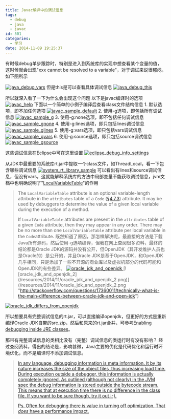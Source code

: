 ```yaml
---
title: Javac编译中的调试信息
tags:
  - debug
  - java
  - javac
id: 501
categories:
  - 学习
date: 2014-11-09 19:25:37
---
```


有时候debug单步跟踪时，特别是进入到系统库的实现中想查看某个变量的值，这时候就会出现"xxx cannot be resolved to a variable"，对于调试来说很郁闷。如下图所示

[![java_debug_vars](/resources/2014/11/java_debug_vars.png)](/resources/2014/11/java_debug_vars.png)
但是this是可以查看具体调试信息
[![java_debug_this](/resources/2014/11/java_debug_this.png)](/resources/2014/11/java_debug_this.png)

<!--more-->

所以就深入看了一下为什么会出现这个问题
以下是javac编译时的选项
[![javac_help](/resources/2014/11/javac_help.png)](/resources/2014/11/javac_help.png)
下面以一个简单的小例子编译后查看class文件结构信息
1\. 默认选项，即不加任何选项
[![javac_sample_default](/resources/2014/11/javac_sample_default.png)](/resources/2014/11/javac_sample_default.png)
2\. 使用-g选项，即包括所有调试信息
[![javac_sample_g](/resources/2014/11/javac_sample_g.png)](/resources/2014/11/javac_sample_g.png)
3\. 使用-g:none选项，即不包括任何调试信息
[![javac_sample_gnone](/resources/2014/11/javac_sample_gnone.png)](/resources/2014/11/javac_sample_gnone.png)
4\. 使用-g:lines选项，即只包括lines调试信息
[![javac_sample_glines](/resources/2014/11/javac_sample_glines.png)](/resources/2014/11/javac_sample_glines.png)
5\. 使用-g:vars选项，即只包括vars调试信息
[![javac_sample_gvars](/resources/2014/11/javac_sample_gvars.png)](/resources/2014/11/javac_sample_gvars.png)
6\. 使用-g:source选项，即只包括source调试信息
[![javac_sample_gsource](/resources/2014/11/javac_sample_gsource.png)](/resources/2014/11/javac_sample_gsource.png)

这些调试信息在Eclipse中可在这里设置
[![eclipse_debug_info_settings](/resources/2014/11/eclipse_debug_info_settings.png)](/resources/2014/11/eclipse_debug_info_settings.png)

从JDK中最重要的系统库rt.jar中提取一个class文件，如ThreadLocal，看一下包含哪些调试信息
[![system_rt_library_sample](/resources/2014/11/system_rt_library_sample.png)](/resources/2014/11/system_rt_library_sample.png)
可以看出有lines和source调试信息，但没有vars，这就能解释系统库的方法中局部变量不能获取调试信息，jvm文档中也明确说明了"[LocalVariableTable](https://docs.oracle.com/javase/specs/jvms/se7/html/jvms-4.html#jvms-4.7.13)"的作用
> The `LocalVariableTable` attribute is an optional variable-length attribute in the `attributes` table of a `Code` ([§4.7.3](https://docs.oracle.com/javase/specs/jvms/se7/html/jvms-4.html#jvms-4.7.3 "4.7.3. The Code Attribute")) attribute. It may be used by debuggers to determine the value of a given local variable during the execution of a method.
> 
> <a name="jvms-4.7.13-110"></a>If `LocalVariableTable` attributes are present in the `attributes` table of a given `Code` attribute, then they may appear in any order. There may be no more than one `LocalVariableTable` attribute per local variable in the `Code`attribute.
既然知道了原因，那怎样解决呢，最直接的方法是下载Java所有源码，然后使用-g选项编译，但我在网上查阅很多资料，最终的结论都是Oracle JDK的源码并没有公开，但OpenJDK（其开发维护人员也是Oracle的）是公开的，并且Oracle JDK是基于OpenJDK，和OpenJDK几乎相同，只是添加了一些不开源的商业库以及虚拟机部分的代码可能和OpenJDK的有些差异。
[![oracle_jdk_and_openjdk](/resources/2014/11/oracle_jdk_and_openjdk.png)
](/resources/2014/11/oracle_jdk_and_openjdk.png "http://openjdk.java.net/faq/")[![oracle_jdk_and_openjdk_2](/resources/2014/11/oracle_jdk_and_openjdk_2.png)](/resources/2014/11/oracle_jdk_and_openjdk_2.png "http://stackoverflow.com/questions/17360011/technically-what-is-the-main-difference-between-oracle-jdk-and-open-jdk")

[![oracle_jdk_differs_from_openjdk](/resources/2014/11/oracle_jdk_differs_from_openjdk.png)
](/resources/2014/11/oracle_jdk_differs_from_openjdk.png "http://stackoverflow.com/questions/22358071/differences-between-oracle-jdk-and-open-jdk-and-garbage-collection")

所以想要具有完整调试信息的rt.jar，可以直接编译openjdk，但更好的方式是重新编译Oracle JDK自带的src.zip，然后和原来的rt.jar合并，可参考[Enabling debugging inside JRE classes](http://www.javalobby.org/java/forums/t103334.html)。

 

那带有完整调试信息的类相比没有（完整）调试信息的类运行时有没有影响？
经过查阅资料，得出的结论是，影响甚微，Java主要的优化是代码优化和运行时环境优化，而不是编译时不添加调试信息。
> [In any language, debugging information is meta information. It by its nature increases the size of the object files, thus increasing load time. During execution outside a debugger, this information is actually completely ignored. As outlined (although not clearly) in the JVM spec the debug information is stored outside the bytecode stream. This means that at execution time there is no difference in the class file. If you want to be sure though, try it out :-).](http://stackoverflow.com/questions/218033/is-there-a-performance-difference-between-javac-debug-on-and-off)
> 
> 
> [Ps. Often for debugging there is value in turning off optimization. That _does_ have a performance impact.](http://stackoverflow.com/questions/218033/is-there-a-performance-difference-between-javac-debug-on-and-off)
 